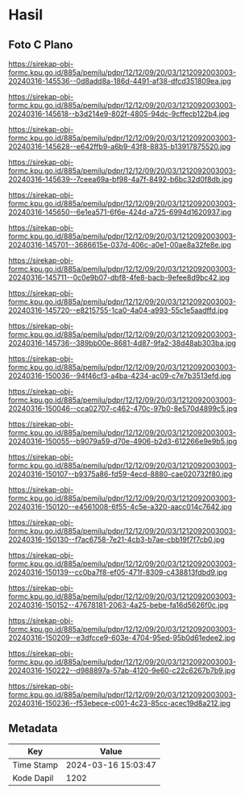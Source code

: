# Hasil

## Foto C Plano

https://sirekap-obj-formc.kpu.go.id/885a/pemilu/pdpr/12/12/09/20/03/1212092003003-20240316-145536--0d8add8a-186d-4491-af38-dfcd351809ea.jpg

https://sirekap-obj-formc.kpu.go.id/885a/pemilu/pdpr/12/12/09/20/03/1212092003003-20240316-145618--b3d214e9-802f-4805-94dc-9cffecb122b4.jpg

https://sirekap-obj-formc.kpu.go.id/885a/pemilu/pdpr/12/12/09/20/03/1212092003003-20240316-145628--e642ffb9-a6b9-43f8-8835-b13917875520.jpg

https://sirekap-obj-formc.kpu.go.id/885a/pemilu/pdpr/12/12/09/20/03/1212092003003-20240316-145639--7ceea69a-bf98-4a7f-8492-b6bc32d0f8db.jpg

https://sirekap-obj-formc.kpu.go.id/885a/pemilu/pdpr/12/12/09/20/03/1212092003003-20240316-145650--6e1ea571-6f6e-424d-a725-6994d1620937.jpg

https://sirekap-obj-formc.kpu.go.id/885a/pemilu/pdpr/12/12/09/20/03/1212092003003-20240316-145701--3686615e-037d-406c-a0e1-00ae8a32fe8e.jpg

https://sirekap-obj-formc.kpu.go.id/885a/pemilu/pdpr/12/12/09/20/03/1212092003003-20240316-145711--0c0e9b07-dbf8-4fe8-bacb-9efee8d9bc42.jpg

https://sirekap-obj-formc.kpu.go.id/885a/pemilu/pdpr/12/12/09/20/03/1212092003003-20240316-145720--e8215755-1ca0-4a04-a993-55c1e5aadffd.jpg

https://sirekap-obj-formc.kpu.go.id/885a/pemilu/pdpr/12/12/09/20/03/1212092003003-20240316-145736--389bb00e-8681-4d87-9fa2-38d48ab303ba.jpg

https://sirekap-obj-formc.kpu.go.id/885a/pemilu/pdpr/12/12/09/20/03/1212092003003-20240316-150036--94f46cf3-a4ba-4234-ac09-c7e7b3513efd.jpg

https://sirekap-obj-formc.kpu.go.id/885a/pemilu/pdpr/12/12/09/20/03/1212092003003-20240316-150046--cca02707-c462-470c-97b0-8e570d4899c5.jpg

https://sirekap-obj-formc.kpu.go.id/885a/pemilu/pdpr/12/12/09/20/03/1212092003003-20240316-150055--b9079a59-d70e-4906-b2d3-612266e9e9b5.jpg

https://sirekap-obj-formc.kpu.go.id/885a/pemilu/pdpr/12/12/09/20/03/1212092003003-20240316-150107--b9375a86-fd59-4ecd-8880-cae020732f80.jpg

https://sirekap-obj-formc.kpu.go.id/885a/pemilu/pdpr/12/12/09/20/03/1212092003003-20240316-150120--e4561008-6f55-4c5e-a320-aacc014c7642.jpg

https://sirekap-obj-formc.kpu.go.id/885a/pemilu/pdpr/12/12/09/20/03/1212092003003-20240316-150130--f7ac6758-7e21-4cb3-b7ae-cbb19f7f7cb0.jpg

https://sirekap-obj-formc.kpu.go.id/885a/pemilu/pdpr/12/12/09/20/03/1212092003003-20240316-150139--cc0ba7f8-ef05-471f-8309-c438813fdbd9.jpg

https://sirekap-obj-formc.kpu.go.id/885a/pemilu/pdpr/12/12/09/20/03/1212092003003-20240316-150152--47678181-2063-4a25-bebe-fa16d5626f0c.jpg

https://sirekap-obj-formc.kpu.go.id/885a/pemilu/pdpr/12/12/09/20/03/1212092003003-20240316-150209--e3dfcce9-603e-4704-95ed-95b0d61edee2.jpg

https://sirekap-obj-formc.kpu.go.id/885a/pemilu/pdpr/12/12/09/20/03/1212092003003-20240316-150222--d988897a-57ab-4120-9e60-c22c6267b7b9.jpg

https://sirekap-obj-formc.kpu.go.id/885a/pemilu/pdpr/12/12/09/20/03/1212092003003-20240316-150236--f53ebece-c001-4c23-85cc-acec19d8a212.jpg


## Metadata

| Key        | Value               |
| ---------- | ------------------- |
| Time Stamp | 2024-03-16 15:03:47 |
| Kode Dapil | 1202                |




